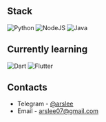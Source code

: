 ## Stack
![Python](https://img.shields.io/badge/-Python-3572a5?style=flat-square&logo=python&logoColor=white) ![NodeJS](https://img.shields.io/badge/-Node.JS-026E00?style=flat-square&logo=node.js&logoColor=white) ![Java](https://img.shields.io/badge/-Java-b07219?style=flat-square&logo=java&logoColor=white) 
## Currently learning
![Dart](https://shields.io/badge/Dart-blue?logo=dart&style=flat-square) ![Flutter](https://shields.io/badge/Flutter-02569b?logo=flutter&style=flat-square)

## Contacts
* Telegram - [@arslee](https://t.me/arslee)
* Email - [arslee07@gmail.com](mailto:arslee07@gmail.com)
